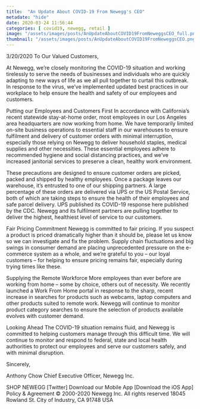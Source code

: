 ```yaml
---
title:  "An Update About COVID-19 From Newegg's CEO"
metadate: "hide"
date: 2020-03-24 11:56:44
categories: [ covid19, newegg, retail ]
image: "/assets/images/posts/AnUpdateAboutCOVID19FromNeweggsCEO_full.png"
thumbnail: "/assets/images/posts/AnUpdateAboutCOVID19FromNeweggsCEO.png"
---
```




3/20/2020
To Our Valued Customers,

At Newegg, we’re closely monitoring the COVID-19 situation and working tirelessly to serve the needs of businesses and individuals who are quickly adapting to new ways of life as we all pull together to curtail this outbreak. In response to the virus, we’ve implemented updated best practices in our workplace to help ensure the health and safety of our employees and customers.

Putting our Employees and Customers First
In accordance with California’s recent statewide stay-at-home order, most employees in our Los Angeles area headquarters are now working from home. We have temporarily limited on-site business operations to essential staff in our warehouses to ensure fulfilment and delivery of customer orders with minimal interruption, especially those relying on Newegg to deliver household staples, medical supplies and other necessities. These essential employees adhere to recommended hygiene and social distancing practices, and we’ve increased janitorial services to preserve a clean, healthy work environment.

These precautions are designed to ensure customer orders are picked, packed and shipped by healthy employees. Once a package leaves our warehouse, it’s entrusted to one of our shipping partners. A large percentage of these orders are delivered via UPS or the US Postal Service, both of which are taking steps to ensure the health of their employees and safe parcel delivery. UPS published its COVID-19 response here published by the CDC. Newegg and its fulfilment partners are pulling together to deliver the highest, healthiest level of service to our customers.

Fair Pricing Commitment
Newegg is committed to fair pricing. If you suspect a product is priced dramatically higher than it should be, please let us know so we can investigate and fix the problem. Supply chain fluctuations and big swings in consumer demand are placing unprecedented pressure on the e-commerce system as a whole, and we’re grateful to you – our loyal customers – for helping to ensure pricing remains fair, especially during trying times like these.

Supplying the Remote Workforce
More employees than ever before are working from home – some by choice, others out of necessity. We recently launched a Work From Home portal in response to the sharp, recent increase in searches for products such as webcams, laptop computers and other products suited to remote work. Newegg will continue to monitor product category searches to ensure the selection of products available evolves with customer demand.

Looking Ahead
The COVID-19 situation remains fluid, and Newegg is committed to helping customers manage through this difficult time. We will continue to monitor and respond to federal, state and local health authorities to protect our employees and serve our customers safely, and with minimal disruption.

Sincerely,

Anthony Chow
Chief Executive Officer, Newegg Inc.

SHOP NEWEGG
[Twitter]
Download our Mobile App
[Download the iOS App]
Policy & Agreement
© 2000-2020 Newegg Inc. All rights reserved
18045 Rowland St. City of Industry, CA 91748 USA


